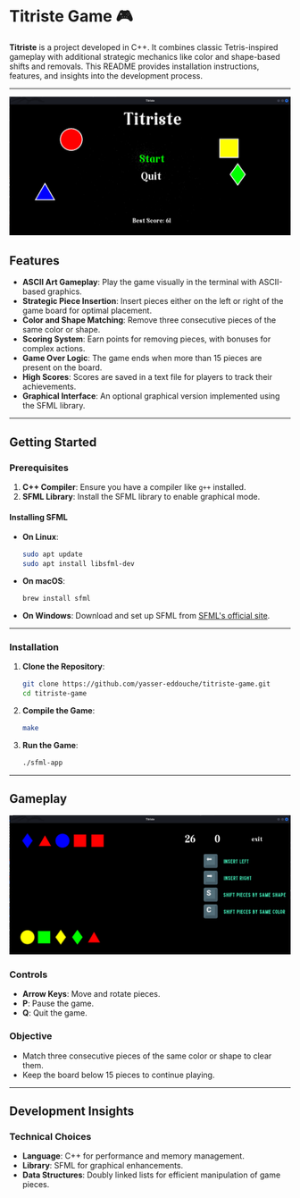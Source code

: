 # Titriste Game 🎮

**Titriste** is a project developed in C++. It combines classic Tetris-inspired gameplay with additional strategic mechanics like color and shape-based shifts and removals. This README provides installation instructions, features, and insights into the development process.

---

![Game Banner](images/gameHome.png)  

## Features

- **ASCII Art Gameplay**: Play the game visually in the terminal with ASCII-based graphics.
- **Strategic Piece Insertion**: Insert pieces either on the left or right of the game board for optimal placement.
- **Color and Shape Matching**: Remove three consecutive pieces of the same color or shape.
- **Scoring System**: Earn points for removing pieces, with bonuses for complex actions.
- **Game Over Logic**: The game ends when more than 15 pieces are present on the board.
- **High Scores**: Scores are saved in a text file for players to track their achievements.
- **Graphical Interface**: An optional graphical version implemented using the SFML library.

---

## Getting Started

### Prerequisites

1. **C++ Compiler**: Ensure you have a compiler like `g++` installed.
2. **SFML Library**: Install the SFML library to enable graphical mode.

#### Installing SFML

- **On Linux**:
  ```bash
  sudo apt update
  sudo apt install libsfml-dev
  ```
- **On macOS**:
  ```bash
  brew install sfml
  ```
- **On Windows**:
  Download and set up SFML from [SFML's official site](https://www.sfml-dev.org/download.php).

---

### Installation

1. **Clone the Repository**:

   ```bash
   git clone https://github.com/yasser-eddouche/titriste-game.git
   cd titriste-game
   ```

2. **Compile the Game**:

   ```bash
   make
   ```

3. **Run the Game**:
   ```bash
   ./sfml-app
   ```

---

## Gameplay

![Gameplay Screenshot](images/gamePlay.png)  

### Controls

- **Arrow Keys**: Move and rotate pieces.
- **P**: Pause the game.
- **Q**: Quit the game.

### Objective

- Match three consecutive pieces of the same color or shape to clear them.
- Keep the board below 15 pieces to continue playing.

---

## Development Insights

### Technical Choices

- **Language**: C++ for performance and memory management.
- **Library**: SFML for graphical enhancements.
- **Data Structures**: Doubly linked lists for efficient manipulation of game pieces.

